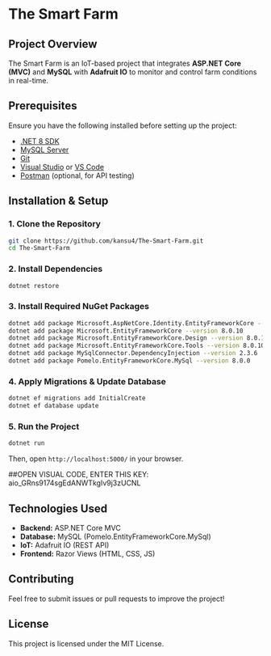 # The Smart Farm

## Project Overview
The Smart Farm is an IoT-based project that integrates **ASP.NET Core (MVC)** and **MySQL** with **Adafruit IO** to monitor and control farm conditions in real-time.

## Prerequisites
Ensure you have the following installed before setting up the project:
- [.NET 8 SDK](https://dotnet.microsoft.com/en-us/download/dotnet/8.0)
- [MySQL Server](https://dev.mysql.com/downloads/)
- [Git](https://git-scm.com/downloads)
- [Visual Studio](https://visualstudio.microsoft.com/) or [VS Code](https://code.visualstudio.com/)
- [Postman](https://www.postman.com/) (optional, for API testing)

## Installation & Setup

### 1. Clone the Repository
```sh
git clone https://github.com/kansu4/The-Smart-Farm.git
cd The-Smart-Farm
```

### 2. Install Dependencies
```sh
dotnet restore
```

### 3. Install Required NuGet Packages
```sh
dotnet add package Microsoft.AspNetCore.Identity.EntityFrameworkCore --version 8.0.10
dotnet add package Microsoft.EntityFrameworkCore --version 8.0.10
dotnet add package Microsoft.EntityFrameworkCore.Design --version 8.0.10
dotnet add package Microsoft.EntityFrameworkCore.Tools --version 8.0.10
dotnet add package MySqlConnector.DependencyInjection --version 2.3.6
dotnet add package Pomelo.EntityFrameworkCore.MySql --version 8.0.0
```

### 4. Apply Migrations & Update Database
```sh
dotnet ef migrations add InitialCreate
dotnet ef database update
```

### 5. Run the Project
```sh
dotnet run
```
Then, open `http://localhost:5000/` in your browser.

##OPEN VISUAL CODE, ENTER THIS KEY: aio_GRns9174sgEdANWTkgIv9j3zUCNL

## Technologies Used
- **Backend:** ASP.NET Core MVC
- **Database:** MySQL (Pomelo.EntityFrameworkCore.MySql)
- **IoT:** Adafruit IO (REST API)
- **Frontend:** Razor Views (HTML, CSS, JS)

## Contributing
Feel free to submit issues or pull requests to improve the project!

## License
This project is licensed under the MIT License.

